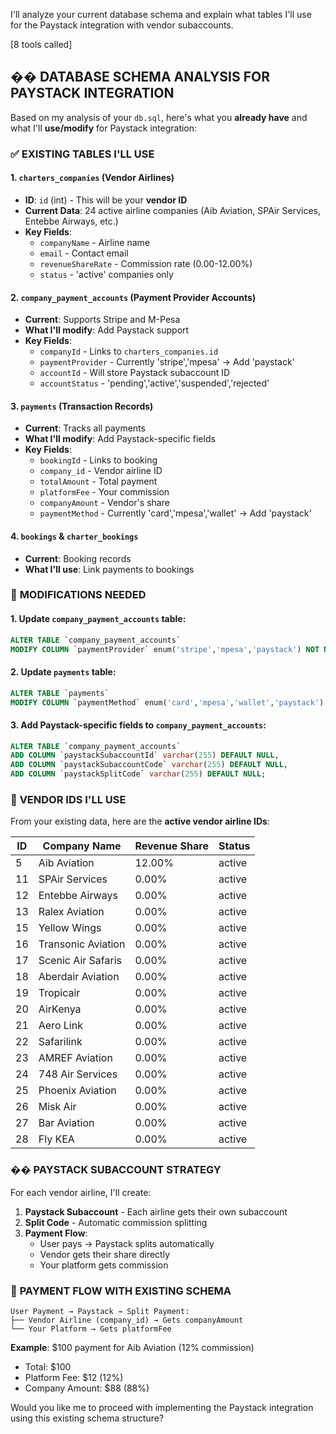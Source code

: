 I'll analyze your current database schema and explain what tables I'll use for the Paystack integration with vendor subaccounts.



[8 tools called]

## �� **DATABASE SCHEMA ANALYSIS FOR PAYSTACK INTEGRATION**

Based on my analysis of your `db.sql`, here's what you **already have** and what I'll **use/modify** for Paystack integration:

### ✅ **EXISTING TABLES I'LL USE**

#### 1. **`charters_companies` (Vendor Airlines)**
- **ID**: `id` (int) - This will be your **vendor ID**
- **Current Data**: 24 active airline companies (Aib Aviation, SPAir Services, Entebbe Airways, etc.)
- **Key Fields**:
  - `companyName` - Airline name
  - `email` - Contact email
  - `revenueShareRate` - Commission rate (0.00-12.00%)
  - `status` - 'active' companies only

#### 2. **`company_payment_accounts` (Payment Provider Accounts)**
- **Current**: Supports Stripe and M-Pesa
- **What I'll modify**: Add Paystack support
- **Key Fields**:
  - `companyId` - Links to `charters_companies.id`
  - `paymentProvider` - Currently 'stripe','mpesa' → Add 'paystack'
  - `accountId` - Will store Paystack subaccount ID
  - `accountStatus` - 'pending','active','suspended','rejected'

#### 3. **`payments` (Transaction Records)**
- **Current**: Tracks all payments
- **What I'll modify**: Add Paystack-specific fields
- **Key Fields**:
  - `bookingId` - Links to booking
  - `company_id` - Vendor airline ID
  - `totalAmount` - Total payment
  - `platformFee` - Your commission
  - `companyAmount` - Vendor's share
  - `paymentMethod` - Currently 'card','mpesa','wallet' → Add 'paystack'

#### 4. **`bookings` & `charter_bookings`**
- **Current**: Booking records
- **What I'll use**: Link payments to bookings

### 🔧 **MODIFICATIONS NEEDED**

#### 1. **Update `company_payment_accounts` table**:
```sql
ALTER TABLE `company_payment_accounts` 
MODIFY COLUMN `paymentProvider` enum('stripe','mpesa','paystack') NOT NULL;
```

#### 2. **Update `payments` table**:
```sql
ALTER TABLE `payments` 
MODIFY COLUMN `paymentMethod` enum('card','mpesa','wallet','paystack') NOT NULL;
```

#### 3. **Add Paystack-specific fields to `company_payment_accounts`**:
```sql
ALTER TABLE `company_payment_accounts` 
ADD COLUMN `paystackSubaccountId` varchar(255) DEFAULT NULL,
ADD COLUMN `paystackSubaccountCode` varchar(255) DEFAULT NULL,
ADD COLUMN `paystackSplitCode` varchar(255) DEFAULT NULL;
```

### 🏢 **VENDOR IDS I'LL USE**

From your existing data, here are the **active vendor airline IDs**:

| ID | Company Name | Revenue Share | Status |
|----|-------------|---------------|---------|
| 5 | Aib Aviation | 12.00% | active |
| 11 | SPAir Services | 0.00% | active |
| 12 | Entebbe Airways | 0.00% | active |
| 13 | Ralex Aviation | 0.00% | active |
| 15 | Yellow Wings | 0.00% | active |
| 16 | Transonic Aviation | 0.00% | active |
| 17 | Scenic Air Safaris | 0.00% | active |
| 18 | Aberdair Aviation | 0.00% | active |
| 19 | Tropicair | 0.00% | active |
| 20 | AirKenya | 0.00% | active |
| 21 | Aero Link | 0.00% | active |
| 22 | Safarilink | 0.00% | active |
| 23 | AMREF Aviation | 0.00% | active |
| 24 | 748 Air Services | 0.00% | active |
| 25 | Phoenix Aviation | 0.00% | active |
| 26 | Misk Air | 0.00% | active |
| 27 | Bar Aviation | 0.00% | active |
| 28 | Fly KEA | 0.00% | active |

### �� **PAYSTACK SUBACCOUNT STRATEGY**

For each vendor airline, I'll create:
1. **Paystack Subaccount** - Each airline gets their own subaccount
2. **Split Code** - Automatic commission splitting
3. **Payment Flow**: 
   - User pays → Paystack splits automatically
   - Vendor gets their share directly
   - Your platform gets commission

### 🔄 **PAYMENT FLOW WITH EXISTING SCHEMA**

```
User Payment → Paystack → Split Payment:
├── Vendor Airline (company_id) → Gets companyAmount
└── Your Platform → Gets platformFee
```

**Example**: $100 payment for Aib Aviation (12% commission)
- Total: $100
- Platform Fee: $12 (12%)
- Company Amount: $88 (88%)

Would you like me to proceed with implementing the Paystack integration using this existing schema structure?